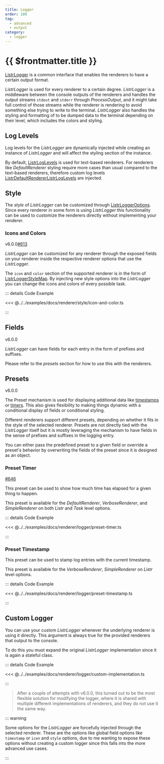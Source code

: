 ```yaml
---
title: Logger
order: 100
tag:
  - advanced
  - output
category:
  - logger
---
```


# {{ $frontmatter.title }}

[ListrLogger](/api/listr2/classes/class..ListrLogger.html) is a common interface that enables the renderers to have a certain output format.

<!-- more -->

_ListrLogger_ is used for every renderer to a certain degree. _ListrLogger_ is a middleware between the console outputs of the renderers and handles the output streams `stdout` and `stderr` through _ProcessOutput_, and it might take full control of those streams while the renderer is rendering to avoid something else trying to write to the terminal. _ListrLogger_ also handles the styling and formatting of to be dumped data to the terminal depending on their level, which includes the colors and styling.

## Log Levels

Log levels for the _ListrLogger_ are dynamically injected while creating an instance of _ListrLogger_ and will affect the styling section of the instance.

By default, [ListrLogLevels](/api/listr2/enumerations/enumeration.ListrLogLevels.html) is used for text-based renderers. For renderers like _DefaultRenderer_ styling require more cases than usual compared to the text-based renderers, therefore custom log levels [ListrDefaultRendererListrLogLevels](/api/listr2/enumerations/enumeration.ListrDefaultRendererListrLogLevels.html) are injected.

## Style

The _style_ of _ListrLogger_ can be customized through [ListrLoggerOptions](/api/listr2/interfaces/interface.ListrLoggerOptions.html). Since every renderer in some form is using _ListrLogger_ this functionality can be used to customize the renderers directly without implementing your renderer.

### Icons and Colors

<Badge><FontIcon icon="mdi:tag-text-outline"/>v6.0.0</Badge><Badge type="warning"><FontIcon icon="mdi:github"/><a href="https://github.com/listr2/listr2/issues/613" target="_blank">#613</a></Badge>

_ListrLogger_ can be customized for any renderer through the exposed fields on your renderer inside the respective renderer options that use the _ListrLogger_.

The `icon` and `color` section of the supported renderer is in the form of [ListrLoggerStyleMap](/api/listr2/interfaces/interface.ListrLoggerStyleMap.html). By injecting new style options into the _ListrLogger_ you can change the icons and colors of every possible task.

::: details <FontIcon icon="material-symbols:code-blocks-outline" /> Code Example

<<< @../../examples/docs/renderer/style/icon-and-color.ts

:::

## Fields

<Badge><FontIcon icon="mdi:tag-text-outline"/>v6.0.0</Badge>

_ListrLogger_ can have fields for each entry in the form of prefixes and suffixes.

Please refer to the _presets_ section for how to use this with the renderers.

## Presets

<Badge><FontIcon icon="mdi:tag-text-outline"/>v6.0.0</Badge>

The Preset mechanism is used for displaying additional data like [timestamps](/api/variables/listr2.PRESET_TIMESTAMP.html) or [timers](/api/variables/listr2.PRESET_TIMER.html). This also gives flexibility to making things dynamic with a conditional display of fields or conditional styling.

Different renderers support different presets, depending on whether it fits in the style of the selected renderer. Presets are not directly tied with the _ListrLogger_ itself but it is mostly leveraging the mechanism to have fields in the sense of prefixes and suffixes in the logging entry.

You can either pass the predefined preset to a given field or override a preset's behavior by overwriting the fields of the preset since it is designed as an object.

### Preset Timer

<Badge type="warning"><FontIcon icon="mdi:github"/><a href="https://github.com/listr2/listr2/issues/646" target="_blank">#646</a></Badge>

This preset can be used to show how much time has elapsed for a given thing to happen.

This preset is available for the _DefaultRenderer_, _VerboseRenderer_, and _SimpleRenderer_ on both _Listr_ and _Task_ level options.

::: details <FontIcon icon="material-symbols:code-blocks-outline" /> Code Example

<<< @../../examples/docs/renderer/logger/preset-timer.ts

:::

### Preset Timestamp

This preset can be used to stamp log entries with the current timestamp.

This preset is available for the _VerboseRenderer_, _SimpleRenderer_ on _Listr_ level options.

::: details <FontIcon icon="material-symbols:code-blocks-outline" /> Code Example

<<< @../../examples/docs/renderer/logger/preset-timestamp.ts

:::

## Custom Logger

You can use your custom _ListrLogger_ whenever the underlying renderer is using it directly. This argument is always true for the provided renderers that output to the console.

To do this you must expand the original _ListrLogger_ implementation since it is again a stateful class.

::: details <FontIcon icon="material-symbols:code-blocks-outline" /> Code Example

<<< @../../examples/docs/renderer/logger/custom-implementation.ts

:::

> After a couple of attempts with <Badge><FontIcon icon="mdi:tag-text-outline"/>v6.0.0</Badge>, this turned out to be the most flexible solution for modifying the logger, where it is shared with multiple different implementations of renderers, and they do not use it the same way.

::: warning

Some options for the _ListrLogger_ are forcefully injected through the selected renderer. These are the options like global field options like `timestamp` or `icon` and `style` options, due to me wanting to expose these options without creating a custom logger since this falls into the more advanced use cases.

:::
